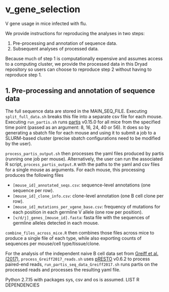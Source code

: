 # v_gene_selection
V gene usage in mice infected with flu. 

We provide instructions for reproducing the analyses in two steps:

1. Pre-processing and annotation of sequence data.
2. Subsequent analyses of processed data.

Because much of step 1 is computationally expensive and assumes access to a computing cluster, we provide the processed data in this Dryad repository so users can choose to reproduce step 2 without having to reproduce step 1.

## 1. Pre-processing and annotation of sequence data ##
The full sequence data are stored in the MAIN_SEQ_FILE. Executing `split_full_data.sh` breaks this file into a separate csv file for each mouse. Executing `run_partis.sh` runs [partis](https://github.com/psathyrella/partis) v0.15.0 for all mice from the specified time point (passed as an argument: 8, 16, 24, 40 or 56). It does so by generating a sbatch file for each mouse and using it to submit a job to a SLURM-based cluster (precise sbatch configurations need to be modified by the user).

`process_partis_output.sh` then processes the yaml files produced by partis (running one job per mouse). Alternatively, the user can run the associated R script, `process_partis_output.R` with the paths to the yaml and csv files for a single mouse as arguments. For each mouse, this processing produces the following files

- `[mouse_id]_annotated_seqs.csv`: sequence-level annotations (one sequence per row).
- `[mouse_id]_clone_info.csv`: clone-level annotation (one B cell clone per row).
- `[mouse_id]_mutations_per_vgene_base.csv`: frequency of mutations for each position in each germline V allele (one row per position).
- `[v/d/j]_genes_[mouse_id].fasta`: fasta file with the sequences of germline alleles detected in each mouse.

`combine_files_across_mice.R` then combines those files across mice to produce a single file of each type, while also exporting counts of sequences per mouse/cell type/tissue/clone.

For the analysis of the independent naive B cell data set from [Greiff et al.(2017)](https://www.sciencedirect.com/science/article/pii/S221112471730565X), `process_Greiff2017_reads.sh` uses [pRESTO](https://presto.readthedocs.io/en/stable/) v0.6.2 to process paired-end reads, `run_partis_seq_data_Greiff2017.sh` runs partis on the processed reads and processes the resulting yaml file.

Python 2.7.15 with packages sys, csv and os is assumed. LIST R DEPENDENCIES


